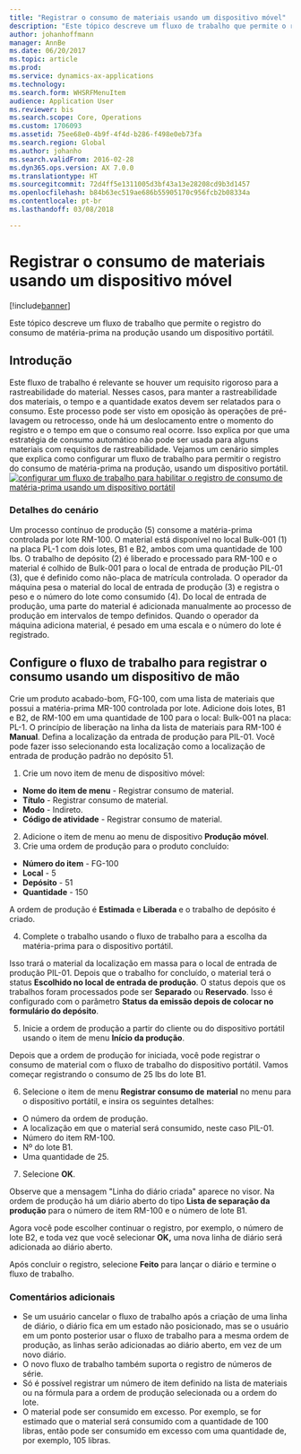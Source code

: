 ```yaml
---
title: "Registrar o consumo de materiais usando um dispositivo móvel"
description: "Este tópico descreve um fluxo de trabalho que permite o registro do consumo de matéria-prima na produção usando um dispositivo portátil."
author: johanhoffmann
manager: AnnBe
ms.date: 06/20/2017
ms.topic: article
ms.prod: 
ms.service: dynamics-ax-applications
ms.technology: 
ms.search.form: WHSRFMenuItem
audience: Application User
ms.reviewer: bis
ms.search.scope: Core, Operations
ms.custom: 1706093
ms.assetid: 75ee68e0-4b9f-4f4d-b286-f498e0eb73fa
ms.search.region: Global
ms.author: johanho
ms.search.validFrom: 2016-02-28
ms.dyn365.ops.version: AX 7.0.0
ms.translationtype: HT
ms.sourcegitcommit: 72d4ff5e1311005d3bf43a13e28208cd9b3d1457
ms.openlocfilehash: b84b63ec519ae686b55905170c956fcb2b08334a
ms.contentlocale: pt-br
ms.lasthandoff: 03/08/2018

---
```


# <a name="register-material-consumption-using-a-mobile-device"></a>Registrar o consumo de materiais usando um dispositivo móvel

[!include[banner](../includes/banner.md)]

Este tópico descreve um fluxo de trabalho que permite o registro do consumo de matéria-prima na produção usando um dispositivo portátil.

<a name="introduction"></a>Introdução
------------

Este fluxo de trabalho é relevante se houver um requisito rigoroso para a rastreabilidade do material. Nesses casos, para manter a rastreabilidade dos materiais, o tempo e a quantidade exatos devem ser relatados para o consumo. Este processo pode ser visto em oposição às operações de pré-lavagem ou retrocesso, onde há um deslocamento entre o momento do registro e o tempo em que o consumo real ocorre. Isso explica por que uma estratégia de consumo automático não pode ser usada para alguns materiais com requisitos de rastreabilidade. Vejamos um cenário simples que explica como configurar um fluxo de trabalho para permitir o registro do consumo de matéria-prima na produção, usando um dispositivo portátil. [![configurar um fluxo de trabalho para habilitar o registro de consumo de matéria-prima usando um dispositivo portátil](./media/scenario3.png)](./media/scenario3.png)

### <a name="scenario-details"></a>Detalhes do cenário

Um processo contínuo de produção (5) consome a matéria-prima controlada por lote RM-100. O material está disponível no local Bulk-001 (1) na placa PL-1 com dois lotes, B1 e B2, ambos com uma quantidade de 100 lbs. O trabalho de depósito (2) é liberado e processado para RM-100 e o material é colhido de Bulk-001 para o local de entrada de produção PIL-01 (3), que é definido como não-placa de matrícula controlada. O operador da máquina pesa o material do local de entrada de produção (3) e registra o peso e o número do lote como consumido (4). Do local de entrada de produção, uma parte do material é adicionada manualmente ao processo de produção em intervalos de tempo definidos. Quando o operador da máquina adiciona material, é pesado em uma escala e o número do lote é registrado.

## <a name="set-up-the-workflow-to-register-consumption-using-a-handheld-device"></a>Configure o fluxo de trabalho para registrar o consumo usando um dispositivo de mão
Crie um produto acabado-bom, FG-100, com uma lista de materiais que possui a matéria-prima MR-100 controlada por lote. Adicione dois lotes, B1 e B2, de RM-100 em uma quantidade de 100 para o local: Bulk-001 na placa: PL-1. O princípio de liberação na linha da lista de materiais para RM-100 é **Manual**. Defina a localização da entrada de produção para PIL-01. Você pode fazer isso selecionando esta localização como a localização de entrada de produção padrão no depósito 51.

1.  Crie um novo item de menu de dispositivo móvel: 

-    **Nome do item de menu** - Registrar consumo de material. 
-    **Título** - Registrar consumo de material. 
-    **Modo** - Indireto. 
-    **Código de atividade** - Registrar consumo de material.

2.  Adicione o item de menu ao menu de dispositivo **Produção móvel**.
3.  Crie uma ordem de produção para o produto concluído: 

-    **Número do item** - FG-100 
-    **Local** - 5 
-    **Depósito** - 51 
-    **Quantidade** - 150

A ordem de produção é **Estimada** e **Liberada** e o trabalho de depósito é criado.

4.  Complete o trabalho usando o fluxo de trabalho para a escolha da matéria-prima para o dispositivo portátil.

Isso trará o material da localização em massa para o local de entrada de produção PIL-01. Depois que o trabalho for concluído, o material terá o status **Escolhido no local de entrada de produção**. O status depois que os trabalhos foram processados pode ser **Separado** ou **Reservado**. Isso é configurado com o parâmetro **Status da emissão depois de colocar no formulário do depósito**.

5.  Inicie a ordem de produção a partir do cliente ou do dispositivo portátil usando o item de menu **Início da produção**.

Depois que a ordem de produção for iniciada, você pode registrar o consumo de material com o fluxo de trabalho do dispositivo portátil. Vamos começar registrando o consumo de 25 lbs do lote B1.

6.  Selecione o item de menu **Registrar consumo de** **material** no menu para o dispositivo portátil, e insira os seguintes detalhes: 

-    O número da ordem de produção. 
-    A localização em que o material será consumido, neste caso PIL-01. 
-    Número do item RM-100. 
-    Nº do lote B1. 
-    Uma quantidade de 25.

7.  Selecione **OK**.

Observe que a mensagem "Linha do diário criada" aparece no visor. Na ordem de produção há um diário aberto do tipo **Lista de separação da produção** para o número de item RM-100 e o número de lote B1. 

Agora você pode escolher continuar o registro, por exemplo, o número de lote B2, e toda vez que você selecionar **OK,** uma nova linha de diário será adicionada ao diário aberto. 

Após concluir o registro, selecione **Feito** para lançar o diário e termine o fluxo de trabalho.

### <a name="additional-comments"></a>Comentários adicionais 

-   Se um usuário cancelar o fluxo de trabalho após a criação de uma linha de diário, o diário fica em um estado não posicionado, mas se o usuário em um ponto posterior usar o fluxo de trabalho para a mesma ordem de produção, as linhas serão adicionadas ao diário aberto, em vez de um novo diário.
-   O novo fluxo de trabalho também suporta o registro de números de série.
-   Só é possível registrar um número de item definido na lista de materiais ou na fórmula para a ordem de produção selecionada ou a ordem do lote.
-   O material pode ser consumido em excesso. Por exemplo, se for estimado que o material será consumido com a quantidade de 100 libras, então pode ser consumido em excesso com uma quantidade de, por exemplo, 105 libras.



